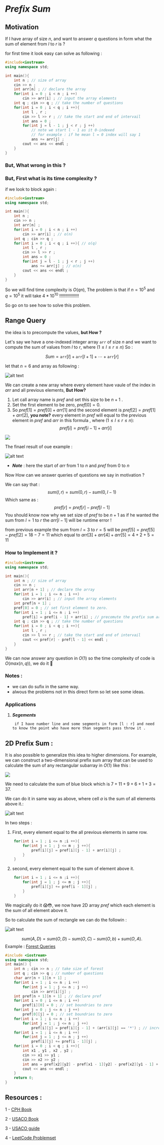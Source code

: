 # ***Prefix Sum***

## Motivation
If I have array of size $n$, and want to answer $q$ questions in form what the sum of element from $l$ to $r$ is ?

for first time it look easy can solve as following :
```cpp
#include<iostream>
using namespace std;

int main(){
    int n ; // size of array 
    cin >> n ;
    int arr[n] ; // declare the array
    for(int i = 0 ; i < n ; i ++)
        cin >> arr[i] ; // input the array elements
    int q ; cin >> q ; // take the number of questions
    for(int i = 0 ; i < q ; i ++){
        int l , r ;
        cin >> l >> r ; // take the start and end of intervail
        int ans = 0 ;
        for(int j = l - 1 ; j < r ; j ++)
            // note we start l - 1 as it 0-indexed 
            // for example : if he mean l = 0 index will say 1
            ans += arr[j] ;
        cout << ans << endl ;
    }
}
```

### But, What wrong in this ?
### But, First what is its time complexity ? 
if we look to block again :
```cpp
#include<iostream>
using namespace std;

int main(){
    int n ; 
    cin >> n ;
    int arr[n] ; 
    for(int i = 0 ; i < n ; i ++)
        cin >> arr[i] ; // o(n)
    int q ; cin >> q ; 
    for(int i = 0 ; i < q ; i ++){ // o(q)
        int l , r ;
        cin >> l >> r ;
        int ans = 0 ;
        for(int j = l - 1 ; j < r ; j ++)
            ans += arr[j] ; // o(n)
        cout << ans << endl ;
    }
}
```
So we will find time complexity is $O(qn)$, The problem is that if $n = 10^5$ and $q = 10^5$ it will take $4*10^{10}$ !!!!!!!!!!!!!!!!

So go on to see how to solve this problem.
## Range Query

the idea is to precompute the values, **but How ?**

Let's say we have a one-indexed integer array $\texttt{arr}$ of size $n$ and we
want to compute the sum of values from $l$ to $r$, where $(1 \leq l \leq r \leq n)$ So : 

$$Sum = \texttt{arr}[l]+\texttt{arr}[l+1]+\cdots+\texttt{arr}[r]$$

let that $n = 6$ and array as following :

![alt text](image.png)

We can create a new array where every element have vaule of the index in $arr$ and all previous elements, **But How?**

1. Let call array name is $pref$ and set this size to be $n + 1$ .
2. Set the first element to be zero, $pref[0] = 0$.
3. So $pref[1] = pref[0] + arr[1]$ and the second element is $pref[2] = pref[1] + arr[2]$, **you note?** every element in $pref$ will equal to the previous element in $pref$ and $arr$ in this formula , where $(1 \leq l \leq r \leq n)$:
$$pref[i] = pref[i - 1] + arr[i]$$

![](image-3.png)

The finael result of oue example :

![alt text](image-1.png)

* ***Note*** : here the start of $arr$ from $1$ to $n$ and $pref$ from $0$ to $n$

Now How can we answer queries of questions we say in motivation ?

We can say that :
$$sum(l,r) = sum(0,r) - sum(0,l - 1)$$
Which same as :
$$pref[r] = pref[r] - pref[l - 1] $$
You should know now why we set size of $pref$ to be $n + 1$ as if he wanted the sum from $l = 1$ to $r$ the $arr[l - 1]$ will be runtime error !

from previous example the sum from $l = 3$ to $r = 5$ will be $pref[5] = pref[5] - pref[2] = 18 - 7 = 11$ which equal to $arr[3] + arr[4] + arr[5] = 4 + 2 + 5 = 11$
### How to Implement it ?
```cpp
#include<iostream>
using namespace std;

int main(){
    int n ; // size of array 
    cin >> n ;
    int arr[n + 1] ; // declare the array
    for(int i = 1 ; i <= n ; i ++)
        cin >> arr[i] ; // input the array elements
    int pref[n + 1] ;
    pref[0] = 0 ; // set first element to zero.
    for(int i = 1 ; i <= n ; i ++)
        pref[i] = pref[i - 1] + arr[i] ; // precomute the prefix sum array .
    int q ; cin >> q ; // take the number of questions
    for(int i = 0 ; i < q ; i ++){
        int l , r ;
        cin >> l >> r ; // take the start and end of intervail
        cout << pref[r] - pref[l - 1] << endl ;
    }
}
```
We can now answer any question in $O(1)$ so the time complexity of code is $O(max(n,q))$, we do it 🥳
### Notes :
- we can do sufix in the same way.
- alwous the problems not in this direct form so let see some ideas.

### **Applications**
1. ***Segements***
        
        if I have number line and some segments in form [l : r] and need to know the point who have more than segments pass throw it .


## **2D Prefix Sum** :
It is also possible to generalize this idea to higher dimensions. For example,
we can construct a two-dimensional prefix sum array that can be used to calculate
the sum of any rectangular subarray in $O(1)$ like this :

![](image-6.png)

We need to calculate the sum of blue block which is $7+11+9+6+1+3 = 37$.

We can do it in same way as above, where cell $a$ is the sum of all elements above it.:

![alt text](image-7.png)

In two steps :
1. First, every element equal to the all previous elements in same row.
```cpp
    for(int i = 1 ; i <= n ;i ++){
        for(int j = 1 ; j <= m ; j ++){
            pref[i][j] = pref[i][j - 1] + arr[i][j] ;
        }
    }
```
2. second, every element equal to the sum of element above it.
```cpp
    for(int i = 1 ; i <= n ;i ++){
        for(int j = 1 ; j <= m ; j ++){
            pref[i][j] += pref[i - 1][j] ;
        }
    }
```
We magically do it 😱😳, we now have 2D array $pref$ which each element is the sum of all element above it.

So to calculate the sum of rectangle we can do the followin :

![alt text](image-8.png)

$$
    sum(A,D) = sum(O,D) - sum(O,C) - sum(O,b) + sum(O,A) .
$$
Example : [Forest Queries](https://cses.fi/problemset/task/1652/)

```cpp
#include <iostream>
using namespace std;
int main() {
	int n ; cin >> n ; // take size of forest
	int q ; cin >> q ; // number of questions
	char arr[n + 1][n + 1] ;
	for(int i = 1 ; i <= n ; i ++)
		for(int j = 1 ; j <= n ; j ++)
			cin >> arr[i][j] ;
	int pref[n + 1][n + 1] ; // declare pref
	for(int i = 0 ; i <= n ; i ++)
		pref[i][0] = 0 ; // set boundries to zero
	for(int j = 0 ; j <= n ; j ++)
		pref[0][j] = 0 ; // set boundries to zero
	for(int i = 1 ; i <= n ; i ++)
		for(int j = 1 ; j <= n ; j ++)
			pref[i][j] = pref[i][j - 1] + (arr[i][j] == '*') ; // increase the prefix by one if containing tree
	for(int i = 1 ; i <= n ; i ++)
		for(int j = 1 ; j <= n ; j ++)
			pref[i][j] += pref[i - 1][j] ;
	for(int i = 0 ; i < q ; i ++){
		int x1 , y1 , x2 , y2 ;
		cin >> x1 >> y1 ;
		cin >> x2 >> y2 ;
		int ans = pref[x2][y2] - pref[x1 - 1][y2] - pref[x2][y1 - 1] + pref[x1 - 1][y1 - 1] ;
		cout << ans << endl ;
	}
	return 0;
}

```

## **Resources** : 
1 - [CPH Book](https://usaco.guide/CPH.pdf#page=94)

2 - [USACO Book](https://darrenyao.com/usacobook/cpp.pdf#page=60)

3 - [USACO guide](https://usaco.guide/silver/prefix-sums)

4 - [LeetCode Problemset](https://leetcode.com/tag/prefix-sum/)
